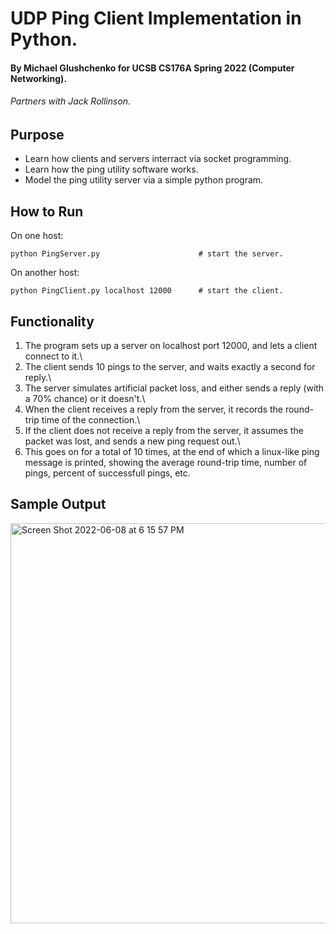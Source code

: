 # UDP Ping Client Implementation in Python.
#### By Michael Glushchenko for UCSB CS176A Spring 2022 (Computer Networking).
###### Partners with Jack Rollinson.

## Purpose
  - Learn how clients and servers interract via socket programming.
  - Learn how the ping utility software works.
  - Model the ping utility server via a simple python program.

## How to Run
On one host:
~~~
python PingServer.py                      # start the server.
~~~
On another host:
~~~
python PingClient.py localhost 12000      # start the client.
~~~

## Functionality
1) The program sets up a server on localhost port 12000, and lets a client connect to it.\
2) The client sends 10 pings to the server, and waits exactly a second for reply.\
3) The server simulates artificial packet loss, and either sends a reply (with a 70% chance) or it doesn't.\
4) When the client receives a reply from the server, it records the round-trip time of the connection.\
5) If the client does not receive a reply from the server, it assumes the packet was lost, and sends a new ping request out.\
6) This goes on for a total of 10 times, at the end of which a linux-like ping message is printed, showing the average round-trip time, number of pings, percent of successfull pings, etc.

## Sample Output
<img width="640" alt="Screen Shot 2022-06-08 at 6 15 57 PM" src="https://user-images.githubusercontent.com/59711300/172743586-e723a0a2-ab87-456a-9e25-4171e2f1f013.png">
